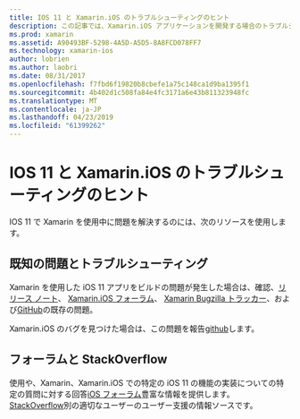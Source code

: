 ```yaml
---
title: IOS 11 と Xamarin.iOS のトラブルシューティングのヒント
description: この記事では、Xamarin.iOS アプリケーションを開発する場合のトラブルシューティングに使用できるリソースについて説明します。 バグの報告について説明します、リリース ノート、Xamarin のリリースのブログ、およびサポート オプション。
ms.prod: xamarin
ms.assetid: A90493BF-5298-4A5D-A5D5-8A8FCD078FF7
ms.technology: xamarin-ios
author: lobrien
ms.author: laobri
ms.date: 08/31/2017
ms.openlocfilehash: f7fbd6f19820b8cbefe1a75c148ca1d9ba1395f1
ms.sourcegitcommit: 4b402d1c508fa84e4fc3171a6e43b811323948fc
ms.translationtype: MT
ms.contentlocale: ja-JP
ms.lasthandoff: 04/23/2019
ms.locfileid: "61399262"
---
```

# <a name="troubleshooting-tips-for-ios-11-and-xamarinios"></a>IOS 11 と Xamarin.iOS のトラブルシューティングのヒント

IOS 11 で Xamarin を使用中に問題を解決するのには、次のリソースを使用します。

## <a name="known-issues-and-troubleshooting"></a>既知の問題とトラブルシューティング

Xamarin を使用した iOS 11 アプリをビルドの問題が発生した場合は、確認、[リリース ノート](https://docs.microsoft.com/xamarin/ios/release-notes/)、 [Xamarin.iOS フォーラム](https://forums.xamarin.com/categories/ios)、 [Xamarin Bugzilla トラッカー](https://bugzilla.xamarin.com/query.cgi?product=iOS)、および[GitHub](https://github.com/xamarin/xamarin-macios/issues)の既存の問題。

Xamarin.iOS のバグを見つけた場合は、この問題を報告[github](https://github.com/xamarin/xamarin-macios/issues)します。

## <a name="forums-and-stackoverflow"></a>フォーラムと StackOverflow

使用や、Xamarin、Xamarin.iOS での特定の iOS 11 の機能の実装についての特定の質問に対する回答[iOS フォーラム](http://forums.xamarin.com/categories/ios)豊富な情報を提供します。 [StackOverflow](https://stackoverflow.com/search?tab=newest&q=xamarin)別の適切なユーザーのユーザー支援の情報ソースです。
